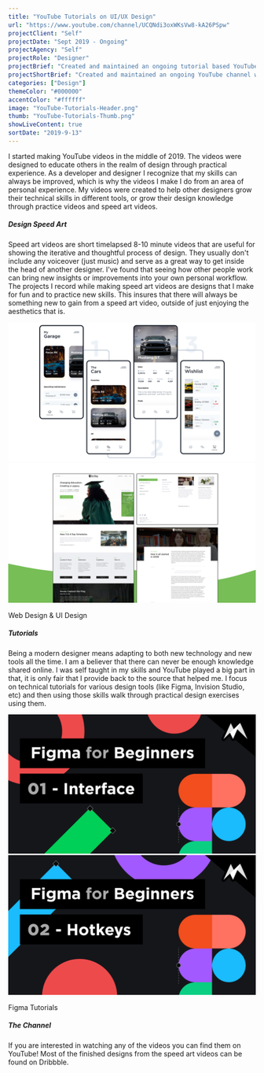 ```yaml
---
title: "YouTube Tutorials on UI/UX Design"
url: "https://www.youtube.com/channel/UCQNdi3oxWKsVw8-kA26PSpw"
projectClient: "Self"
projectDate: "Sept 2019 - Ongoing"
projectAgency: "Self"
projectRole: "Designer"
projectBrief: "Created and maintained an ongoing tutorial based YouTube channel with a focus in teaching others design based concepts. Showed new concepts to others through building foundational ideas and then implementing those skills in 'design practice' videos. Demonstrated various ways of design thinking via speed art videos where graphic design and user interfaces (web and mobile) were created."
projectShortBrief: "Created and maintained an ongoing YouTube channel with a focus in teaching others design based concepts."
categories: ["Design"]
themeColor: "#000000"
accentColor: "#ffffff"
image: "YouTube-Tutorials-Header.png"
thumb: "YouTube-Tutorials-Thumb.png"
showLiveContent: true
sortDate: "2019-9-13"
---
```

I started making YouTube videos in the middle of 2019. The videos were designed to educate others in the realm of design through practical experience. As a developer and designer I recognize that my skills can always be improved, which is why the videos I make I do from an area of personal experience. My videos were created to help other designers grow their technical skills in different tools, or grow their design knowledge through practice videos and speed art videos.

##### Design Speed Art
Speed art videos are short timelapsed 8-10 minute videos that are useful for showing the iterative and thoughtful process of design. They usually don't include any voiceover (just music) and serve as a great way to get inside the head of another designer. I've found that seeing how other people work can bring new insights or improvements into your own personal workflow. The projects I record while making speed art videos are designs that I make for fun and to practice new skills. This insures that there will always be something new to gain from a speed art video, outside of just enjoying the aesthetics that is.

<div class="photo-grid-container">
<div class="photo-grid">
<img src="mygarage-mobile.png" />
<img src="privateschool-web.png"/></div>
</div>
<p class="photo-grid-subtitle">Web Design & UI Design</p>

##### Tutorials
Being a modern designer means adapting to both new technology and new tools all the time. I am a believer that there can never be enough knowledge shared online. I was self taught in my skills and YouTube played a big part in that, it is only fair that I provide back to the source that helped me. I focus on technical tutorials for various design tools (like Figma, Invision Studio, etc) and then using those skills walk through practical design exercises using them.

<div class="photo-grid-container">
<div class="photo-grid">
<img src="figma-01.png" />
<img src="figma-02.png"/></div>
</div>
<p class="photo-grid-subtitle">Figma Tutorials</p>

##### The Channel
If you are interested in watching any of the videos you can find them on YouTube! Most of the finished designs from the speed art videos can be found on Dribbble.


